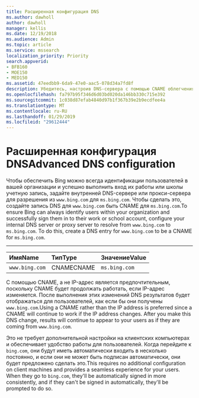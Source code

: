 ```yaml
---
title: Расширенная конфигурация DNS
ms.author: dawholl
author: dawholl
manager: kellis
ms.date: 12/19/2018
ms.audience: Admin
ms.topic: article
ms.service: mssearch
localization_priority: Priority
search.appverid:
- BFB160
- MOE150
- MED150
ms.assetid: 47eedbb9-6da9-47e0-aac5-078d34a7fd8f
description: Убедитесь, настроив DNS-сервера с помощью CNAME облегчения работы входа для пользователей
ms.openlocfilehash: fa797b95f346d6d03bd020da146bb330c715e392
ms.sourcegitcommit: 1c038d87efab4840d97b1f367b39e2b9ecdfee4a
ms.translationtype: MT
ms.contentlocale: ru-RU
ms.lasthandoff: 01/29/2019
ms.locfileid: "29612444"
---
```

# <a name="advanced-dns-configuration"></a><span data-ttu-id="858f2-103">Расширенная конфигурация DNS</span><span class="sxs-lookup"><span data-stu-id="858f2-103">Advanced DNS configuration</span></span>

<span data-ttu-id="858f2-p101">Чтобы обеспечить Bing можно всегда идентификации пользователей в вашей организации и успешно выполнить вход их работы или школы учетную запись, задайте внутренней DNS-сервере или прокси-сервера для разрешения из `www.bing.com` для `ms.bing.com`. Чтобы сделать это, создайте запись DNS для `www.bing.com` быть CNAME для `ms.bing.com`.</span><span class="sxs-lookup"><span data-stu-id="858f2-p101">To ensure Bing can always identify users within your organization and successfully sign them in to their work or school account, configure your internal DNS server or proxy server to resolve from `www.bing.com` to `ms.bing.com`. To do this, create a DNS entry for `www.bing.com` to be a CNAME for `ms.bing.com`.</span></span>
  
****

|<span data-ttu-id="858f2-106">**Имя**</span><span class="sxs-lookup"><span data-stu-id="858f2-106">**Name**</span></span>|<span data-ttu-id="858f2-107">**Тип**</span><span class="sxs-lookup"><span data-stu-id="858f2-107">**Type**</span></span>|<span data-ttu-id="858f2-108">**Значение**</span><span class="sxs-lookup"><span data-stu-id="858f2-108">**Value**</span></span>|
|:-----|:-----|:-----|
|`www.bing.com`  <br/> |<span data-ttu-id="858f2-109">CNAME</span><span class="sxs-lookup"><span data-stu-id="858f2-109">CNAME</span></span>  <br/> |`ms.bing.com`  <br/> |
   
<span data-ttu-id="858f2-p102">С помощью CNAME, а не IP-адрес является предпочтительным, поскольку CNAME будет продолжать работать, если IP-адрес изменяется. После выполнения этих изменений DNS результатов будет отображаться для пользователей, как если бы они получены `www.bing.com`.</span><span class="sxs-lookup"><span data-stu-id="858f2-p102">Using a CNAME rather than the IP address is preferred since a CNAME will continue to work if the IP address changes. After you make this DNS change, results will continue to appear to your users as if they are coming from `www.bing.com`.</span></span> 
  
<span data-ttu-id="858f2-p103">Это не требует дополнительной настройки на клиентских компьютерах и обеспечивает удобство работы для пользователей. Когда перейдите к `bing.com`, они будут иметь автоматически входить в несколько постоянно, и если они не может быть подписан автоматически, они будет предложено сделать это.</span><span class="sxs-lookup"><span data-stu-id="858f2-p103">This requires no additional configuration on client machines and provides a seamless experience for your users. When they go to `bing.com`, they'll be automatically signed in more consistently, and if they can't be signed in automatically, they'll be prompted to do so.</span></span>
